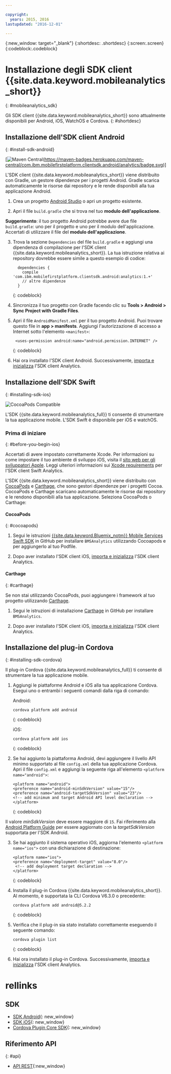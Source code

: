 ```yaml
---

copyright:
  years: 2015, 2016
lastupdated: "2016-12-01"

---
```

{:new_window: target="_blank"}
{:shortdesc: .shortdesc}
{:screen:.screen}
{:codeblock:.codeblock}

# Installazione degli SDK client {{site.data.keyword.mobileanalytics_short}}
{: #mobileanalytics_sdk}

Gli SDK client {{site.data.keyword.mobileanalytics_short}}
sono attualmente disponibili per Android, iOS, WatchOS e Cordova.
{: #shortdesc}

## Installazione dell'SDK client Android
{: #install-sdk-android}

[![Maven Central](https://maven-badges.herokuapp.com/maven-central/com.ibm.mobilefirstplatform.clientsdk.android/analytics)(https://maven-badges.herokuapp.com/maven-central/com.ibm.mobilefirstplatform.clientsdk.android/analytics/badge.svg)]

L'SDK client {{site.data.keyword.mobileanalytics_short}} viene distribuito con Gradle, un gestore dipendenze per i progetti Android. Gradle scarica automaticamente le risorse dai repository e le rende disponibili alla tua applicazione Android.

1. Crea un progetto [Android Studio](http://developer.android.com/sdk/index.html) o apri un progetto esistente.

2. Apri il file `build.gradle` che si trova nel tuo **modulo dell'applicazione**.

  **Suggerimento**: il tuo progetto Android potrebbe avere due file `build.gradle`: uno per il progetto e uno per il modulo dell'applicazione. Accertati di utilizzare il file del **modulo dell'applicazione**.

3. Trova la sezione `Dependencies` del file `build.gradle` e aggiungi una dipendenza di compilazione per l'SDK client {{site.data.keyword.mobileanalytics_short}}. La tua istruzione relativa ai repository dovrebbe essere simile a questo esempio di codice:

	```
      dependencies {
        compile 'com.ibm.mobilefirstplatform.clientsdk.android:analytics:1.+'
    	// altre dipendenze
      }
  	```
  	{: codeblock}

4. Sincronizza il tuo progetto con Gradle facendo clic su **Tools &gt; Android &gt; Sync Project with Gradle Files**.

5. Apri il file `AndroidManifest.xml` per il tuo progetto Android. Puoi trovare questo file in **app > manifests**. Aggiungi l'autorizzazione di accesso a Internet sotto l'elemento `<manifest>`:

	```
	 <uses-permission android:name="android.permission.INTERNET" />
   ```
   {: codeblock}
   
6. Hai ora installato l'SDK client Android. Successivamente, [importa e inizializza](sdk.html#initalize-ma-sdk) l'SDK client Analytics.   

## Installazione dell'SDK Swift
{: #installing-sdk-ios}

![CocoaPods Compatible](https://img.shields.io/cocoapods/v/BMSAnalytics.svg)

L'SDK {{site.data.keyword.mobileanalytics_full}} ti consente di strumentare la tua applicazione mobile. L'SDK Swift è disponibile per iOS e watchOS.

### Prima di iniziare
{: #before-you-begin-ios}

Accertati di avere impostato correttamente Xcode. Per informazioni su come impostare il tuo ambiente di sviluppo iOS, visita il [sito web per gli sviluppatori Apple](https://developer.apple.com/support/xcode/). Leggi ulteriori informazioni sui [Xcode requirements](https://github.com/ibm-bluemix-mobile-services/bms-clientsdk-swift-analytics/tree/development#requirements) per l'SDK client Swift Analytics.

L'SDK {{site.data.keyword.mobileanalytics_short}} viene distribuito con [CocoaPods](https://cocoapods.org/) e [Carthage](https://github.com/Carthage/Carthage#getting-started), che sono gestori dipendenze per i progetti Cocoa. CocoaPods e Carthage scaricano automaticamente le risorse dai repository e le rendono disponibili alla tua applicazione. Seleziona CocoaPods o Carthage:

#### CocoaPods
{: #cocoapods}

1. Segui le istruzioni [{{site.data.keyword.Bluemix_notm}} Mobile Services Swift SDK](https://github.com/ibm-bluemix-mobile-services/bms-clientsdk-swift-analytics/tree/development#cocoapods) in GitHub per installare `BMSAnalytics` utilizzando Cocoapods e per aggiungerlo al tuo Podfile. 
	
2. Dopo aver installato l'SDK client iOS, [importa e inizializza](sdk.html#initalize-ma-sdk) l'SDK client Analytics.   

#### Carthage
{: #carthage}

Se non stai utilizzando CocoaPods, puoi aggiungere i framework al tuo progetto utilizzando [Carthage](https://github.com/Carthage/Carthage#if-youre-building-for-ios-tvos-or-watchos).

1. Segui le istruzioni di installazione [Carthage](https://github.com/ibm-bluemix-mobile-services/bms-clientsdk-swift-analytics/tree/development#carthage) in GitHub per installare `BMSAnalytics`.

2. Dopo aver installato l'SDK client iOS, [importa e inizializza](sdk.html#initalize-ma-sdk) l'SDK client Analytics.

## Installazione del plug-in Cordova
{: #installing-sdk-cordova}

Il plug-in Cordova {{site.data.keyword.mobileanalytics_full}} ti consente di strumentare la tua applicazione mobile. 

1. Aggiungi le piattaforme Android e iOS alla tua applicazione Cordova. Esegui uno o entrambi i seguenti comandi dalla riga di comando:
   
   Android:

	 ```
	 cordova platform add android
	 ```
	 {: codeblock}
	
   iOS:
   	
	```
	cordova platform add ios
	```
   {: codeblock}
	
2. Se hai aggiunto la piattaforma Android, devi aggiungere il livello API minimo supportato al file `config.xml` della tua applicazione Cordova. Apri il file `config.xml` e aggiungi la seguente riga all'elemento `<platform name="android">`:

	```
	<platform name="android">  
  	<preference name="android-minSdkVersion" value="15"/>
  	<preference name="android-targetSdkVersion" value="23"/>
  	<!-- add minimum and target Android API level declaration -->
  	</platform>
	```
   {: codeblock}

 Il valore *minSdkVersion* deve essere maggiore di `15`. Fai riferimento alla [Android Platform Guide](https://cordova.apache.org/docs/en/latest/guide/platforms/android/) per essere aggiornato con la *targetSdkVersion* supportata per l'SDK Android.

3. Se hai aggiunto il sistema operativo iOS, aggiorna l'elemento `<platform name="ios">` con una dichiarazione di destinazione:

	```
	<platform name="ios">
    <preference name="deployment-target" value="8.0"/>
     <!-- add deployment target declaration -->
  	</platform>
	```
	{: codeblock}

4. Installa il plug-in Cordova {{site.data.keyword.mobileanalytics_short}}. Al momento, è supportata la CLI Cordova V6.3.0 o precedente:

 	```
	cordova platform add android@5.2.2
	```
	{: codeblock}

5. Verifica che il plug-in sia stato installato correttamente eseguendo il seguente comando:
	
	```
	cordova plugin list
	```
	{: codeblock}
	
6. Hai ora installato il plug-in Cordova. Successivamente, [importa e inizializza](sdk.html#initalize-ma-sdk) l'SDK client Analytics.

# rellinks

## SDK
* [SDK Android](https://github.com/ibm-bluemix-mobile-services/bms-clientsdk-android-analytics){: new_window}  
* [SDK iOS](https://github.com/ibm-bluemix-mobile-services/bms-clientsdk-swift-analytics){: new_window}
* [Cordova Plugin Core SDK](https://www.npmjs.com/package/bms-core){: new_window}

## Riferimento API
{: #api}
* [API REST](https://mobile-analytics-dashboard.{DomainName}/analytics-service/){:new_window}
